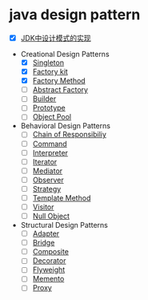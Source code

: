 # java design pattern
+ [x] [JDK中设计模式的实现](DOC/01.jdk-design-pattern-impl.md)
* Creational Design Patterns
    + [x] [Singleton](DOC/02.singleton.md)
    + [x] [Factory kit](DOC/03.factory-kit.md)
    + [x] [Factory Method](DOC/04.factory-method.md)
    + [ ] [Abstract Factory]()
    + [ ] [Builder]()
    + [ ] [Prototype]()
    + [ ] [Object Pool ]()
* Behavioral Design Patterns
    + [ ] [Chain of Responsibiliy]()
    + [ ] [Command ]()
    + [ ] [Interpreter ]()
    + [ ] [Iterator ]()
    + [ ] [Mediator  ]()
    + [ ] [Observer   ]()
    + [ ] [Strategy   ]()
    + [ ] [Template Method    ]()
    + [ ] [Visitor  ]()
    + [ ] [Null Object  ]()
* Structural Design Patterns
    + [ ] [Adapter ]()
    + [ ] [Bridge ]()
    + [ ] [Composite ]()
    + [ ] [Decorator  ]()
    + [ ] [Flyweight   ]()
    + [ ] [Memento   ]()
    + [ ] [Proxy    ]()
